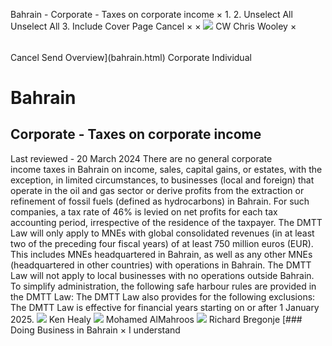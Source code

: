 Bahrain - Corporate - Taxes on corporate income
×
1.
2.
Unselect All
Unselect All
3.
Include Cover Page
Cancel
×
×
![](-/media/world-wide-tax-summaries/attachments/global---chris-wooley.ashx%3Frev=ac5e5f3223b34096b1afc2a6009c7320&revision=ac5e5f32-23b3-4096-b1af-c2a6009c7320&hash=859B7ADC84DC2CBEC9760E9E6EE7DE6D0A8BFCDF)
CW
Chris Wooley
×
######
Cancel
Send
Overview](bahrain.html)
Corporate
Individual
# Bahrain
## Corporate - Taxes on corporate income
Last reviewed - 20 March 2024
There are no general corporate income taxes in Bahrain on income, sales, capital gains, or estates, with the exception, in limited circumstances, to businesses (local and foreign) that operate in the oil and gas sector or derive profits from the extraction or refinement of fossil fuels (defined as hydrocarbons) in Bahrain. For such companies, a tax rate of 46% is levied on net profits for each tax accounting period, irrespective of the residence of the taxpayer.
The DMTT Law will only apply to MNEs with global consolidated revenues (in at least two of the preceding four fiscal years) of at least 750 million euros (EUR). This includes MNEs headquartered in Bahrain, as well as any other MNEs (headquartered in other countries) with operations in Bahrain. The DMTT Law will not apply to local businesses with no operations outside Bahrain.
To simplify administration, the following safe harbour rules are provided in the DMTT Law:
The DMTT Law also provides for the following exclusions:
The DMTT Law is effective for financial years starting on or after 1 January 2025.
![](-/media/world-wide-tax-summaries/attachments/bahrain---ken-healy.ashx%3Frev=49b6cdb8671e4b13a9e88a5ce4386097&revision=49b6cdb8-671e-4b13-a9e8-8a5ce4386097&hash=40934ED84595F47CDB3801FBCABDBD981B08A3CE)
Ken Healy
![](-/media/world-wide-tax-summaries/bahrainmohamed-almahroosmnmjpg20230122014346127.ashx%3Frev=9d0d74789d544e1eb9e3f3d040e3308a&revision=9d0d7478-9d54-4e1e-b9e3-f3d040e3308a&hash=086ADE1C20FE2248973A2987B219B074D5041D9D)
Mohamed AlMahroos
![](-/media/world-wide-tax-summaries/bahrainrichard-bregonjebahrain--richard-bregonjejpg20250213170513418.ashx%3Frev=36e2f6f16df8476ea59d102b44ecc3f0&revision=36e2f6f1-6df8-476e-a59d-102b44ecc3f0&hash=141B705030BA0811E8D654D31DB7A6ED7EBE86FF)
Richard Bregonje
[### Doing Business in Bahrain
×
I understand
